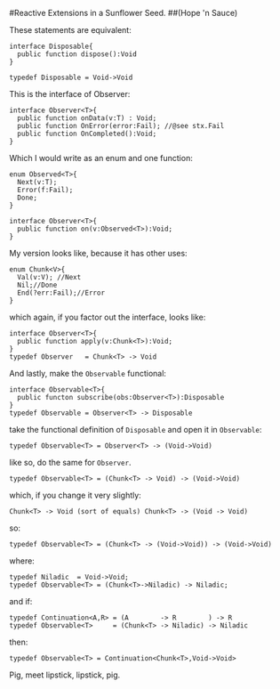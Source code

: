 #Reactive Extensions in a Sunflower Seed. 
##(Hope 'n Sauce)

These statements are equivalent:

    interface Disposable{
      public function dispose():Void
    }

    typedef Disposable = Void->Void

This is the interface of Observer:

    interface Observer<T>{
      public function onData(v:T) : Void;
      public function OnError(error:Fail); //@see stx.Fail
      public function OnCompleted():Void;
    }

Which I would write as an enum and one function:

    enum Observed<T>{
      Next(v:T);
      Error(f:Fail);
      Done;
    }

    interface Observer<T>{
      public function on(v:Observed<T>):Void;
    }

My version looks like, because it has other uses:

    enum Chunk<V>{
      Val(v:V); //Next
      Nil;//Done
      End(?err:Fail);//Error
    }

which again, if you factor out the interface, looks like:

    interface Observer<T>{
      public function apply(v:Chunk<T>):Void;
    }
    typedef Observer   = Chunk<T> -> Void

And lastly, make the `Observable` functional:

    interface Observable<T>{
      public functon subscribe(obs:Observer<T>):Disposable
    }
    typedef Observable = Observer<T> -> Disposable

take the functional definition of `Disposable` and open it in `Observable`:

    typedef Observable<T> = Observer<T> -> (Void->Void)

like so, do the same for `Observer`.

    typedef Observable<T> = (Chunk<T> -> Void) -> (Void->Void)

which, if you change it very slightly:

    Chunk<T> -> Void (sort of equals) Chunk<T> -> (Void -> Void)

so: 

    typedef Observable<T> = (Chunk<T> -> (Void->Void)) -> (Void->Void)

where:

    typedef Niladic  = Void->Void;
    typedef Observable<T> = (Chunk<T>->Niladic) -> Niladic;

and if:
  
    typedef Continuation<A,R> = (A        -> R        ) -> R
    typedef Observable<T>     = (Chunk<T> -> Niladic) -> Niladic

then:

    typedef Observable<T> = Continuation<Chunk<T>,Void->Void>


Pig, meet lipstick, lipstick, pig.